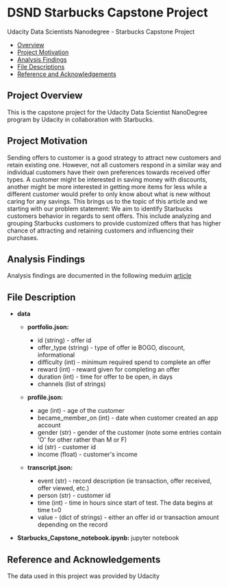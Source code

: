 # DSND Starbucks Capstone Project
Udacity Data Scientists Nanodegree - Starbucks Capstone Project

- [Overview](#overview)
- [Project Motivation](#motivation)
- [Analysis Findings](#findings)
- [File Descriptions](#file-descriptions)
- [Reference and Acknowledgements](#reference-and-acknowledgements)

## Project Overview <a name="overview"></a>
This is the capstone project for the Udacity Data Scientist NanoDegree program by Udacity in collaboration with Starbucks. 

## Project Motivation <a name="motivation"></a>
Sending offers to customer is a good strategy to attract new customers and retain existing one. However, not all customers respond in a similar way and individual customers have their own preferences towards received offer types. A customer might be interested in saving money with discounts, another might be more interested in getting more items for less while a different customer would prefer to only know about what is new without caring for any savings. This brings us to the topic of this article and we starting with our problem statement:
We aim to identify Starbucks customers behavior in regards to sent offers. This include analyzing and grouping Starbucks customers to provide customized offers that has higher chance of attracting and retaining customers and influencing their purchases.

## Analysis Findings <a name="findings"></a>
Analysis findings are documented in the following meduim [article](https://medium.com/@jnaletil/starbucks-app-offers-analysis-4b974aafaf6d)


## File Description <a name="file-descriptions"></a>
* **data** 
  * **portfolio.json:**
    * id (string) - offer id
    * offer_type (string) - type of offer ie BOGO, discount, informational
    * difficulty (int) - minimum required spend to complete an offer
    * reward (int) - reward given for completing an offer
    * duration (int) - time for offer to be open, in days
    * channels (list of strings)
    

  * **profile.json:**  
    * age (int) - age of the customer
    * became_member_on (int) - date when customer created an app account
    * gender (str) - gender of the customer (note some entries contain 'O' for other rather than M or F)
    * id (str) - customer id
    * income (float) - customer's income
    

  * **transcript.json:** 
    * event (str) - record description (ie transaction, offer received, offer viewed, etc.)
    * person (str) - customer id
    * time (int) - time in hours since start of test. The data begins at time t=0
    * value - (dict of strings) - either an offer id or transaction amount depending on the record
  
    
* **Starbucks_Capstone_notebook.ipynb:** jupyter notebook


## Reference and Acknowledgements
The data used in this project was provided by Udacity